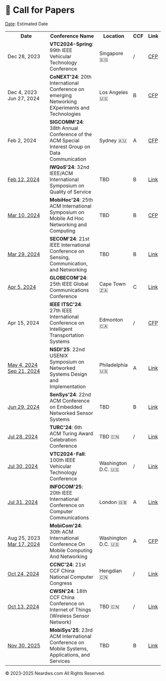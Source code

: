 # 📝 Call for Papers

<u>Date</u>: Estimated Date

<table>
  <tr>
    <th style="width: 120px;">Date</th>
    <th>Conference Name</th>
    <th>Location</th>
    <th>CCF</th>
    <th>Link</th>
  </tr>
  <tr>
    <td>Dec 28, 2023</td>
    <td><strong>VTC2024-Spring</strong>: 99th IEEE Vehicular Technology Conference</td>
    <td>Singapore 🇸🇬</td>
    <td>/</td>
    <td><a href="https://events.vtsociety.org/vtc2024-spring/authors/call-for-papers-2/">CFP</a></td>
  </tr>
  <tr>
    <td>Dec 4, 2023<br>Jun 27, 2024</td>
    <td><strong>CoNEXT'24</strong>: 20th International Conference on emerging Networking EXperiments and Technologies</td>
    <td>Los Angeles 🇺🇸</td>
    <td>B</td>
    <td><a href="https://conferences.sigcomm.org/co-next/2024/#!/cfp">CFP</a></td>
  </tr>
  <tr>
    <td>Feb 2, 2024</td>
    <td><strong>SIGCOMM'24</strong>: 38th Annual Conference of the ACM Special Interest Group on Data Communication</td>
    <td>Sydney 🇦🇺</td>
    <td>A</td>
    <td><a href="https://www.sigcomm.org/sites/default/files/SIGCOMM_CFP_2024.html">CFP</a></td>
  </tr>
  <tr>
    <td><u>Feb 12, 2024</u></td>
    <td><strong>IWQoS'24</strong>: 32nd IEEE/ACM International Symposium on Quality of Service</td>
    <td>TBD</td>
    <td>B</td>
    <td><a href="http://www.wikicfp.com/cfp/program?id=1855">Link</a></td>
  </tr>
  <tr>
    <td><u>Mar 10, 2024</u></td>
    <td><strong>MobiHoc'24</strong>: 25th ACM International Symposium on Mobile Ad Hoc Networking and Computing</td>
    <td>TBD</td>
    <td>B</td>
    <td><a href="https://www.sigmobile.org/mobihoc/2023/cfp.html">CFP</a></td>
  </tr>
  <tr>
    <td><u>Mar 29, 2024</u></td>
    <td><strong>SECOM'24</strong>: 21st IEEE International Conference on Sensing, Communication, and Networking</td>
    <td>TBD</td>
    <td>B</td>
    <td><a href="https://secon2023.ieee-secon.org">Link</a></td>
  </tr>
  <tr>
    <td><u>Apr 5, 2024</u></td>
    <td><strong>GLOBECOM'24</strong>: 25th IEEE Global Communications Conference</td>
    <td>Cape Town 🇿🇦</td>
    <td>C</td>
    <td><a href="http://www.wikicfp.com/cfp/program?id=1138">Link</a></td>
  </tr>
  <tr>
    <td>Apr 15, 2024</td>
    <td><strong>IEEE ITSC'24</strong>: 27th IEEE International Conference on Intelligent Transportation Systems</td>
    <td>Edmonton 🇨🇦</td>
    <td>/</td>
    <td><a href="https://ieee-itsc.org/2024/wp-content/uploads/sites/3/2023/09/CFP_IEEE_ITSC_2024.pdf">CFP</a></td>
  </tr>
  <tr>
    <td><u>May 4, 2024</u><br><u>Sep 21, 2024</u></td>
    <td><strong>NSDI'25</strong>: 22nd USENIX Symposium on Networked Systems Design and Implementation</td>
    <td>Philadelphia 🇺🇸</td>
    <td>A</td>
    <td><a href="http://www.wikicfp.com/cfp/program?id=2239">Link</a></td>
  </tr>
   <tr>
    <td><u>Jun 29, 2024</u></td>
    <td><strong>SenSys'24</strong>: 22nd ACM Conference on Embedded Networked Sensor Systems</td>
    <td>TBD</td>
    <td>B</td>
    <td><a href="http://www.wikicfp.com/cfp/program?id=2631">Link</a></td>
  </tr>
  <tr>
    <td><u>Jul 28, 2024</u></td>
    <td><strong>TURC'24</strong>: 6th ACM Turing Award Celebration Conference</td>
    <td>TBD 🇨🇳</td>
    <td>/</td>
    <td><a href="https://www.acmturc.com/2023/cn/index.html">Link</a></td>
  </tr>
  <tr>
    <td><u>Jul 30, 2024</u></td>
    <td><strong>VTC2024-Fall</strong>: 100th IEEE Vehicular Technology Conference</td>
    <td>Washington D.C. 🇺🇸</td>
    <td>/</td>
    <td><a href="https://events.vtsociety.org/vtc2024-fall/authors/call-for-papers-2/">Link</a></td>
  </tr>
  <tr>
    <td><u>Jul 31, 2024</u></td>
    <td><strong>INFOCOM'25</strong>: 20th IEEE International Conference on Computer Communications</td>
    <td>London 🇬🇧</td>
    <td>A</td>
    <td><a href="http://www.wikicfp.com/cfp/program?id=6046">Link</a></td>
  </tr>
  <tr>
    <td>Aug 25, 2023<br><u>Mar 17, 2024</u></td>
    <td><strong>MobiCom'24</strong>: 30th ACM International Conference On Mobile Computing And Networking</td>
    <td>Washington D.C. 🇺🇸</td>
    <td>A</td>
    <td><a href="https://www.sigmobile.org/mobicom/2024/cfp.html">CFP</a></td>
  </tr>
  <tr>
    <td><u>Oct 24, 2024</u></td>
    <td><strong>CCNC'24</strong>: 21st CCF China National Computer Congress</td>
    <td>Hengdian 🇨🇳</td>
    <td>/</td>
    <td><a href="https://www.ccf.org.cn/Focus/2023-11-01/796767.shtml">Link</a></td>
  </tr>
  <tr>
    <td><u>Oct 13, 2024</u></td>
    <td><strong>CWSN'24</strong>: 18th CCF China Conference on Internet of Things (Wireless Sensor Network)</td>
    <td>TBD 🇨🇳</td>
    <td>/</td>
    <td><a href="https://conf.ccf.org.cn/web/api/m1117874672189444096168656369095.action">Link</a></td>
  </tr>
  <tr>
    <td><u>Nov 30, 2025</u></td>
    <td><strong>MobiSys'25</strong>: 23rd ACM International Conference on Mobile Systems, Applications, and Services</td>
    <td>TBD</td>
    <td>B</td>
    <td><a href="http://www.wikicfp.com/cfp/program?id=2114">Link</a></td>
  </tr>
</table>

<html>
<body>
<div style="float: left;">
<script type='text/javascript' id='clustrmaps' src='//cdn.clustrmaps.com/map_v2.js?cl=080808&w=600&t=tt&d=aFmh3d7Xe0XBtDzpWJTkAIBPYWnWgzsZn29nw_9T_34&co=ffffff&cmo=3acc3a&cmn=ff5353&ct=808080'></script>
</div>
<div style="clear: both; text-align: left;">
<p>© 2023-2025 Neardws.com All Rights Reserved.</p>
</div>
</body>
</html> 